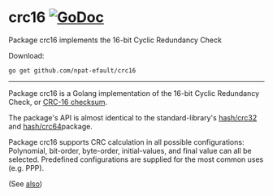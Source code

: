 # crc16 [![GoDoc](https://godoc.org/github.com/npat-efault/crc16?status.png)](https://godoc.org/github.com/npat-efault/crc16)
Package crc16 implements the 16-bit Cyclic Redundancy Check

Download:
```shell
go get github.com/npat-efault/crc16
```

* * *

Package crc16 is a Golang implementation of the 16-bit Cyclic
Redundancy Check, or
[CRC-16 checksum](http://en.wikipedia.org/wiki/Cyclic_redundancy_check).

The package's API is almost identical to the standard-library's
[hash/crc32](https://golang.org/pkg/hash/crc32/) and 
[hash/crc64](https://golang.org/pkg/hash/crc64/)package.

Package crc16 supports CRC calculation in all possible configurations:
Polynomial, bit-order, byte-order, initial-values, and final value can
all be selected. Predefined configurations are supplied for the most
common uses (e.g. PPP).

(See [also](http://npat-efault.github.io/programming/2015/09/15/CRC-stuff.html))
